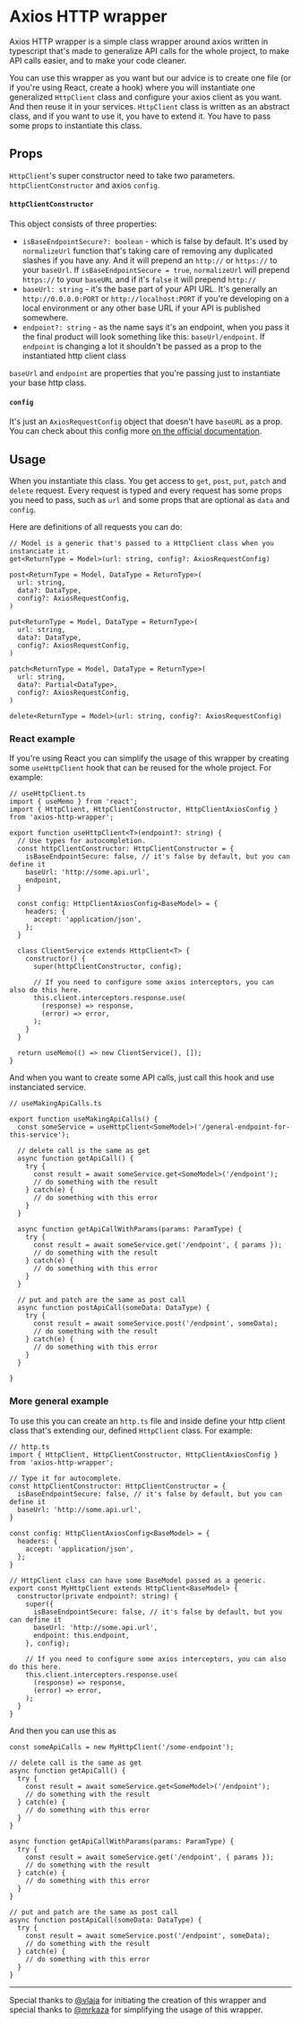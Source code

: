 # Axios HTTP wrapper

Axios HTTP wrapper is a simple class wrapper around axios written in typescript that's made to generalize API calls for the whole project, to make API calls easier, and to make your code cleaner.

You can use this wrapper as you want but our advice is to create one file (or if you're using React, create a hook) where you will instantiate one generalized `HttpClient` class and configure your axios client as you want. And then reuse it in your services.
`HttpClient` class is written as an abstract class, and if you want to use it, you have to extend it. You have to pass some props to instantiate this class.

## Props

`HttpClient`'s super constructor need to take two parameters. `httpClientConstructor` and axios `config`.

#### `httpClientConstructor`

This object consists of three properties:

-   `isBaseEndpointSecure?: boolean` - which is false by default. It's used by `normalizeUrl` function that's taking care of removing any duplicated slashes if you have any. And it will prepend an `http://` or `https://` to your `baseUrl`. If `isBaseEndpointSecure = true`, `normalizeUrl` will prepend `https://` to your `baseURL` and if it's `false` it will prepend `http://`
-   `baseUrl: string` - it's the base part of your API URL. It's generally an `http://0.0.0.0:PORT` or `http://localhost:PORT` if you're developing on a local environment or any other base URL if your API is published somewhere.
-   `endpoint?: string` - as the name says it's an endpoint, when you pass it the final product will look something like this: `baseUrl/endpoint`. If `endpoint` is changing a lot it shouldn't be passed as a prop to the instantiated http client class

`baseUrl` and `endpoint` are properties that you're passing just to instantiate your base http class.

#### `config`

It's just an `AxiosRequestConfig` object that doesn't have `baseURL` as a prop. You can check about this config more [on the official documentation](https://axios-http.com/docs/req_config).

## Usage

When you instantiate this class. You get access to `get`, `post`, `put`, `patch` and `delete` request. Every request is typed and every request has some props you need to pass, such as `url` and some props that are optional as `data` and `config`.

Here are definitions of all requests you can do:

```
// Model is a generic that's passed to a HttpClient class when you instanciate it.
get<ReturnType = Model>(url: string, config?: AxiosRequestConfig)

post<ReturnType = Model, DataType = ReturnType>(
  url: string,
  data?: DataType,
  config?: AxiosRequestConfig,
)

put<ReturnType = Model, DataType = ReturnType>(
  url: string,
  data?: DataType,
  config?: AxiosRequestConfig,
)

patch<ReturnType = Model, DataType = ReturnType>(
  url: string,
  data?: Partial<DataType>,
  config?: AxiosRequestConfig,
)

delete<ReturnType = Model>(url: string, config?: AxiosRequestConfig)
```

### React example

If you're using React you can simplify the usage of this wrapper by creating some `useHttpClient` hook that can be reused for the whole project. For example:

```
// useHttpClient.ts
import { useMemo } from 'react';
import { HttpClient, HttpClientConstructor, HttpClientAxiosConfig } from 'axios-http-wrapper';

export function useHttpClient<T>(endpoint?: string) {
  // Use types for autocompletion.
  const httpClientConstructor: HttpClientConstructor = {
    isBaseEndpointSecure: false, // it's false by default, but you can define it
    baseUrl: 'http://some.api.url',
    endpoint,
  }

  const config: HttpClientAxiosConfig<BaseModel> = {
    headers: {
      accept: 'application/json',
    };
  }

  class ClientService extends HttpClient<T> {
    constructor() {
      super(httpClientConstructor, config);

      // If you need to configure some axios interceptors, you can also do this here.
      this.client.interceptors.response.use(
        (response) => response,
        (error) => error,
      );
    }
  }

  return useMemo(() => new ClientService(), []);
}

```

And when you want to create some API calls, just call this hook and use instanciated service.

```
// useMakingApiCalls.ts

export function useMakingApiCalls() {
  const someService = useHttpClient<SomeModel>('/general-endpoint-for-this-service');

  // delete call is the same as get
  async function getApiCall() {
    try {
      const result = await someService.get<SomeModel>('/endpoint');
      // do something with the result
    } catch(e) {
      // do something with this error
    }
  }

  async function getApiCallWithParams(params: ParamType) {
    try {
      const result = await someService.get('/endpoint', { params });
      // do something with the result
    } catch(e) {
      // do something with this error
    }
  }

  // put and patch are the same as post call
  async function postApiCall(someData: DataType) {
    try {
      const result = await someService.post('/endpoint', someData);
      // do something with the result
    } catch(e) {
      // do something with this error
    }
  }

}
```

### More general example

To use this you can create an `http.ts` file and inside define your http client class that's extending our, defined `HttpClient` class. For example:

```
// http.ts
import { HttpClient, HttpClientConstructor, HttpClientAxiosConfig } from 'axios-http-wrapper';

// Type it for autocomplete.
const httpClientConstructor: HttpClientConstructor = {
  isBaseEndpointSecure: false, // it's false by default, but you can define it
  baseUrl: 'http://some.api.url',
}

const config: HttpClientAxiosConfig<BaseModel> = {
  headers: {
    accept: 'application/json',
  };
}

// HttpClient class can have some BaseModel passed as a generic.
export const MyHttpClient extends HttpClient<BaseModel> {
  constructor(private endpoint?: string) {
    super({
      isBaseEndpointSecure: false, // it's false by default, but you can define it
      baseUrl: 'http://some.api.url',
      endpoint: this.endpoint,
    }, config);

    // If you need to configure some axios interceptors, you can also do this here.
    this.client.interceptors.response.use(
      (response) => response,
      (error) => error,
    );
  }
}
```

And then you can use this as

```
const someApiCalls = new MyHttpClient('/some-endpoint');

// delete call is the same as get
async function getApiCall() {
  try {
    const result = await someService.get<SomeModel>('/endpoint');
    // do something with the result
  } catch(e) {
    // do something with this error
  }
}

async function getApiCallWithParams(params: ParamType) {
  try {
    const result = await someService.get('/endpoint', { params });
    // do something with the result
  } catch(e) {
    // do something with this error
  }
}

// put and patch are the same as post call
async function postApiCall(someData: DataType) {
  try {
    const result = await someService.post('/endpoint', someData);
    // do something with the result
  } catch(e) {
    // do something with this error
  }
}
```

---

Special thanks to [@vlaja](https://github.com/vlaja) for initiating the creation of this wrapper and special thanks to [@mrkaza](https://github.com/mrkaza) for simplifying the usage of this wrapper.
